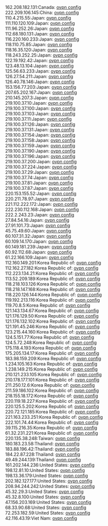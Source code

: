 162.208.182.131:Canada: [ovpn config](vpn/162_208_182_131.ovpn)  
222.209.106.145:China: [ovpn config](vpn/222_209_106_145.ovpn)  
110.4.215.55:Japan: [ovpn config](vpn/110_4_215_55.ovpn)  
111.110.120.109:Japan: [ovpn config](vpn/111_110_120_109.ovpn)  
111.96.252.26:Japan: [ovpn config](vpn/111_96_252_26.ovpn)  
112.68.180.131:Japan: [ovpn config](vpn/112_68_180_131.ovpn)  
116.220.160.233:Japan: [ovpn config](vpn/116_220_160_233.ovpn)  
118.110.75.85:Japan: [ovpn config](vpn/118_110_75_85.ovpn)  
118.16.35.120:Japan: [ovpn config](vpn/118_16_35_120.ovpn)  
118.243.252.25:Japan: [ovpn config](vpn/118_243_252_25.ovpn)  
122.19.192.42:Japan: [ovpn config](vpn/122_19_192_42.ovpn)  
123.48.13.104:Japan: [ovpn config](vpn/123_48_13_104.ovpn)  
125.56.63.233:Japan: [ovpn config](vpn/125_56_63_233.ovpn)  
126.27.54.211:Japan: [ovpn config](vpn/126_27_54_211.ovpn)  
126.40.78.146:Japan: [ovpn config](vpn/126_40_78_146.ovpn)  
153.156.77.203:Japan: [ovpn config](vpn/153_156_77_203.ovpn)  
207.65.202.167:Japan: [ovpn config](vpn/207_65_202_167.ovpn)  
210.145.207.3:Japan: [ovpn config](vpn/210_145_207_3.ovpn)  
219.100.37.10:Japan: [ovpn config](vpn/219_100_37_10.ovpn)  
219.100.37.100:Japan: [ovpn config](vpn/219_100_37_100.ovpn)  
219.100.37.103:Japan: [ovpn config](vpn/219_100_37_103.ovpn)  
219.100.37.11:Japan: [ovpn config](vpn/219_100_37_11.ovpn)  
219.100.37.126:Japan: [ovpn config](vpn/219_100_37_126.ovpn)  
219.100.37.131:Japan: [ovpn config](vpn/219_100_37_131.ovpn)  
219.100.37.154:Japan: [ovpn config](vpn/219_100_37_154.ovpn)  
219.100.37.158:Japan: [ovpn config](vpn/219_100_37_158.ovpn)  
219.100.37.159:Japan: [ovpn config](vpn/219_100_37_159.ovpn)  
219.100.37.190:Japan: [ovpn config](vpn/219_100_37_190.ovpn)  
219.100.37.196:Japan: [ovpn config](vpn/219_100_37_196.ovpn)  
219.100.37.200:Japan: [ovpn config](vpn/219_100_37_200.ovpn)  
219.100.37.224:Japan: [ovpn config](vpn/219_100_37_224.ovpn)  
219.100.37.29:Japan: [ovpn config](vpn/219_100_37_29.ovpn)  
219.100.37.74:Japan: [ovpn config](vpn/219_100_37_74.ovpn)  
219.100.37.81:Japan: [ovpn config](vpn/219_100_37_81.ovpn)  
219.100.37.87:Japan: [ovpn config](vpn/219_100_37_87.ovpn)  
220.153.155.52:Japan: [ovpn config](vpn/220_153_155_52.ovpn)  
220.211.78.97:Japan: [ovpn config](vpn/220_211_78_97.ovpn)  
221.112.222.172:Japan: [ovpn config](vpn/221_112_222_172.ovpn)  
222.230.112.168:Japan: [ovpn config](vpn/222_230_112_168.ovpn)  
222.2.243.23:Japan: [ovpn config](vpn/222_2_243_23.ovpn)  
27.84.54.16:Japan: [ovpn config](vpn/27_84_54_16.ovpn)  
27.91.101.73:Japan: [ovpn config](vpn/27_91_101_73.ovpn)  
45.75.49.60:Japan: [ovpn config](vpn/45_75_49_60.ovpn)  
60.107.31.32:Japan: [ovpn config](vpn/60_107_31_32.ovpn)  
60.109.14.170:Japan: [ovpn config](vpn/60_109_14_170.ovpn)  
60.149.181.239:Japan: [ovpn config](vpn/60_149_181_239.ovpn)  
60.92.112.68:Japan: [ovpn config](vpn/60_92_112_68.ovpn)  
61.22.166.109:Japan: [ovpn config](vpn/61_22_166_109.ovpn)  
112.160.149.201:Korea Republic of: [ovpn config](vpn/112_160_149_201.ovpn)  
112.162.27.182:Korea Republic of: [ovpn config](vpn/112_162_27_182.ovpn)  
112.223.134.21:Korea Republic of: [ovpn config](vpn/112_223_134_21.ovpn)  
113.52.209.189:Korea Republic of: [ovpn config](vpn/113_52_209_189.ovpn)  
118.218.103.126:Korea Republic of: [ovpn config](vpn/118_218_103_126.ovpn)  
118.218.147.168:Korea Republic of: [ovpn config](vpn/118_218_147_168.ovpn)  
118.220.126.144:Korea Republic of: [ovpn config](vpn/118_220_126_144.ovpn)  
119.192.213.116:Korea Republic of: [ovpn config](vpn/119_192_213_116.ovpn)  
119.70.8.5:Korea Republic of: [ovpn config](vpn/119_70_8_5.ovpn)  
121.143.134.67:Korea Republic of: [ovpn config](vpn/121_143_134_67.ovpn)  
121.176.129.50:Korea Republic of: [ovpn config](vpn/121_176_129_50.ovpn)  
121.176.132.102:Korea Republic of: [ovpn config](vpn/121_176_132_102.ovpn)  
121.191.45.246:Korea Republic of: [ovpn config](vpn/121_191_45_246.ovpn)  
123.215.44.160:Korea Republic of: [ovpn config](vpn/123_215_44_160.ovpn)  
124.5.151.77:Korea Republic of: [ovpn config](vpn/124_5_151_77.ovpn)  
124.5.72.248:Korea Republic of: [ovpn config](vpn/124_5_72_248.ovpn)  
175.118.4.193:Korea Republic of: [ovpn config](vpn/175_118_4_193.ovpn)  
175.205.134.17:Korea Republic of: [ovpn config](vpn/175_205_134_17.ovpn)  
183.98.159.209:Korea Republic of: [ovpn config](vpn/183_98_159_209.ovpn)  
1.234.105.163:Korea Republic of: [ovpn config](vpn/1_234_105_163.ovpn)  
1.238.149.215:Korea Republic of: [ovpn config](vpn/1_238_149_215.ovpn)  
210.121.233.105:Korea Republic of: [ovpn config](vpn/210_121_233_105.ovpn)  
210.178.177.101:Korea Republic of: [ovpn config](vpn/210_178_177_101.ovpn)  
211.250.12.6:Korea Republic of: [ovpn config](vpn/211_250_12_6.ovpn)  
211.59.186.102:Korea Republic of: [ovpn config](vpn/211_59_186_102.ovpn)  
218.155.18.172:Korea Republic of: [ovpn config](vpn/218_155_18_172.ovpn)  
220.119.18.227:Korea Republic of: [ovpn config](vpn/220_119_18_227.ovpn)  
220.125.5.202:Korea Republic of: [ovpn config](vpn/220_125_5_202.ovpn)  
220.72.121.185:Korea Republic of: [ovpn config](vpn/220_72_121_185.ovpn)  
221.163.233.251:Korea Republic of: [ovpn config](vpn/221_163_233_251.ovpn)  
222.101.74.44:Korea Republic of: [ovpn config](vpn/222_101_74_44.ovpn)  
39.115.216.35:Korea Republic of: [ovpn config](vpn/39_115_216_35.ovpn)  
61.32.231.221:Korea Republic of: [ovpn config](vpn/61_32_231_221.ovpn)  
220.135.38.248:Taiwan: [ovpn config](vpn/220_135_38_248.ovpn)  
180.183.23.58:Thailand: [ovpn config](vpn/180_183_23_58.ovpn)  
183.88.196.42:Thailand: [ovpn config](vpn/183_88_196_42.ovpn)  
184.22.87.228:Thailand: [ovpn config](vpn/184_22_87_228.ovpn)  
49.49.244.139:Thailand: [ovpn config](vpn/49_49_244_139.ovpn)  
161.202.144.236:United States: [ovpn config](vpn/161_202_144_236.ovpn)  
198.12.81.10:United States: [ovpn config](vpn/198_12_81_10.ovpn)  
198.13.36.179:United States: [ovpn config](vpn/198_13_36_179.ovpn)  
202.182.127.177:United States: [ovpn config](vpn/202_182_127_177.ovpn)  
208.94.244.242:United States: [ovpn config](vpn/208_94_244_242.ovpn)  
45.32.29.3:United States: [ovpn config](vpn/45_32_29_3.ovpn)  
45.32.8.100:United States: [ovpn config](vpn/45_32_8_100.ovpn)  
47.156.203.169:United States: [ovpn config](vpn/47_156_203_169.ovpn)  
68.33.90.68:United States: [ovpn config](vpn/68_33_90_68.ovpn)  
72.253.182.59:United States: [ovpn config](vpn/72_253_182_59.ovpn)  
42.116.43.19:Viet Nam: [ovpn config](vpn/42_116_43_19.ovpn)  

